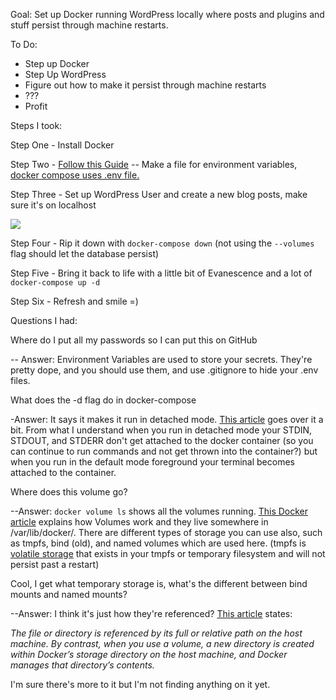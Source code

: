 Goal:
Set up Docker running WordPress locally where posts and plugins and stuff persist through machine restarts.

To Do:
- Step up Docker
- Step Up WordPress
- Figure out how to make it persist through machine restarts
- ???
- Profit

Steps I took:

Step One - Install Docker

Step Two - [Follow this Guide](https://docs.docker.com/compose/wordpress/)
  -- Make a file for environment variables, [docker compose uses .env file.](https://docs.docker.com/compose/environment-variables/#the-env-file)

Step Three - Set up WordPress User and create a new blog posts, make sure it's on localhost

![](http://i.imgur.com/IowISlV.png)

Step Four - Rip it down with `docker-compose down` (not using the `--volumes` flag should let the database persist)

Step Five - Bring it back to life with a little bit of Evanescence and a lot of `docker-compose up -d`

Step Six - Refresh and smile =)

Questions I had:

Where do I put all my passwords so I can put this on GitHub

-- Answer: Environment Variables are used to store your secrets. They're pretty dope, and you should use them, and use .gitignore to hide your .env files.

 What does the -d flag do in docker-compose

  -Answer: It says it makes it run in detached mode. [This article](https://stackoverflow.com/questions/34029680/docker-detached-mode) goes over it a bit. From what I understand when you run in detached mode your STDIN, STDOUT, and STDERR don't get attached to the docker container (so you can continue to run commands and not get thrown into the container?) but when you run in the default mode foreground your terminal becomes attached to the container.

Where does this volume go?

 --Answer: `docker volume ls` shows all the volumes running. [This Docker article](https://docs.docker.com/engine/admin/volumes/volumes/) explains how Volumes work and they live somewhere in /var/lib/docker/. There are different types of storage you can use also, such as tmpfs, bind (old), and named volumes which are used here. (tmpfs is [volatile storage](https://docs.docker.com/engine/admin/volumes/tmpfs/) that exists in your tmpfs or temporary filesystem and will not persist past a restart)

Cool, I get what temporary storage is, what's the different between bind mounts and named mounts?

--Answer: I think it's just how they're referenced? [This article](https://docs.docker.com/engine/admin/volumes/bind-mounts/) states:

*The file or directory is referenced by its full or relative path on the host machine. By contrast, when you use a volume, a new directory is created within Docker’s storage directory on the host machine, and Docker manages that directory’s contents.*

I'm sure there's more to it but I'm not finding anything on it yet.
